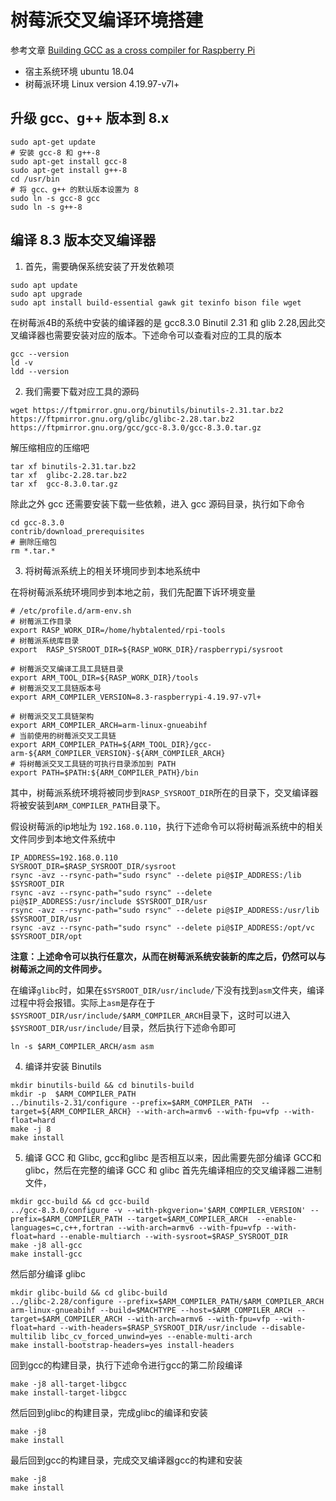 # 树莓派交叉编译环境搭建
参考文章 
[Building GCC as a cross compiler for Raspberry Pi](https://solarianprogrammer.com/2018/05/06/building-gcc-cross-compiler-raspberry-pi/)
[]()

- 宿主系统环境 ubuntu 18.04
- 树莓派环境 Linux version 4.19.97-v7l+

## 升级 gcc、g++ 版本到 8.x
```shell
sudo apt-get update
# 安装 gcc-8 和 g++-8
sudo apt-get install gcc-8
sudo apt-get install g++-8
cd /usr/bin
# 将 gcc、g++ 的默认版本设置为 8
sudo ln -s gcc-8 gcc
sudo ln -s g++-8
```

## 编译 8.3 版本交叉编译器

1. 首先，需要确保系统安装了开发依赖项
```shell
sudo apt update
sudo apt upgrade
sudo apt install build-essential gawk git texinfo bison file wget
```

在树莓派4B的系统中安装的编译器的是 gcc8.3.0 Binutil 2.31 和 glib 2.28,因此交叉编译器也需要安装对应的版本。下述命令可以查看对应的工具的版本
```shell
gcc --version
ld -v
ldd --version
```

2. 我们需要下载对应工具的源码
```shell
wget https://ftpmirror.gnu.org/binutils/binutils-2.31.tar.bz2 https://ftpmirror.gnu.org/glibc/glibc-2.28.tar.bz2 https://ftpmirror.gnu.org/gcc/gcc-8.3.0/gcc-8.3.0.tar.gz
```
解压缩相应的压缩吧
```shell
tar xf binutils-2.31.tar.bz2
tar xf  glibc-2.28.tar.bz2
tar xf  gcc-8.3.0.tar.gz
```
除此之外 gcc 还需要安装下载一些依赖，进入 gcc 源码目录，执行如下命令
```shell
cd gcc-8.3.0
contrib/download_prerequisites
# 删除压缩包
rm *.tar.*
```

3. 将树莓派系统上的相关环境同步到本地系统中

在将树莓派系统环境同步到本地之前，我们先配置下诉环境变量

```shell
# /etc/profile.d/arm-env.sh
# 树莓派工作目录
export RASP_WORK_DIR=/home/hybtalented/rpi-tools
# 树莓派系统库目录
export  RASP_SYSROOT_DIR=${RASP_WORK_DIR}/raspberrypi/sysroot

# 树莓派交叉编译工具工具链目录
export ARM_TOOL_DIR=${RASP_WORK_DIR}/tools
# 树莓派交叉工具链版本号
export ARM_COMPILER_VERSION=8.3-raspberrypi-4.19.97-v7l+

# 树莓派交叉工具链架构
export ARM_COMPILER_ARCH=arm-linux-gnueabihf
# 当前使用的树莓派交叉工具链
export ARM_COMPILER_PATH=${ARM_TOOL_DIR}/gcc-arm-${ARM_COMPILER_VERSION}-${ARM_COMPILER_ARCH}
# 将树莓派交叉工具链的可执行目录添加到 PATH
export PATH=$PATH:${ARM_COMPILER_PATH}/bin
```

其中，树莓派系统环境将被同步到`RASP_SYSROOT_DIR`所在的目录下，交叉编译器将被安装到`ARM_COMPILER_PATH`目录下。

假设树莓派的ip地址为 `192.168.0.110`，执行下述命令可以将树莓派系统中的相关文件同步到本地文件系统中
```shell
IP_ADDRESS=192.168.0.110
SYSROOT_DIR=$RASP_SYSROOT_DIR/sysroot
rsync -avz --rsync-path="sudo rsync" --delete pi@$IP_ADDRESS:/lib $SYSROOT_DIR
rsync -avz --rsync-path="sudo rsync" --delete pi@$IP_ADDRESS:/usr/include $SYSROOT_DIR/usr
rsync -avz --rsync-path="sudo rsync" --delete pi@$IP_ADDRESS:/usr/lib $SYSROOT_DIR/usr
rsync -avz --rsync-path="sudo rsync" --delete pi@$IP_ADDRESS:/opt/vc $SYSROOT_DIR/opt
```
**注意：上述命令可以执行任意次，从而在树莓派系统安装新的库之后，仍然可以与树莓派之间的文件同步。**

在编译`glibc`时，如果在`$SYSROOT_DIR/usr/include/`下没有找到`asm`文件夹，编译过程中将会报错。实际上`asm`是存在于`$SYSROOT_DIR/usr/include/$ARM_COMPILER_ARCH`目录下，这时可以进入`$SYSROOT_DIR/usr/include/`目录，然后执行下述命令即可
```shell
ln -s $ARM_COMPILER_ARCH/asm asm
```

4. 编译并安装 Binutils

```shell
mkdir binutils-build && cd binutils-build
mkdir -p  $ARM_COMPILER_PATH
../binutils-2.31/configure --prefix=$ARM_COMPILER_PATH  --target=${ARM_COMPILER_ARCH} --with-arch=armv6 --with-fpu=vfp --with-float=hard
make -j 8
make install
```

5. 编译 GCC 和 Glibc, gcc和glibc 是否相互以来，因此需要先部分编译 GCC和glibc，然后在完整的编译 GCC 和 glibc
首先先编译相应的交叉编译器二进制文件， 
```shell
mkdir gcc-build && cd gcc-build
../gcc-8.3.0/configure -v --with-pkgverion='$ARM_COMPILER_VERSION' --prefix=$ARM_COMPILER_PATH --target=$ARM_COMPILER_ARCH  --enable-languages=c,c++,fortran --with-arch=armv6 --with-fpu=vfp --with-float=hard --enable-multiarch --with-sysroot=$RASP_SYSROOT_DIR
make -j8 all-gcc
make install-gcc
```
然后部分编译 glibc
```shell
mkdir glibc-build && cd glibc-build
../glibc-2.28/configure --prefix=$ARM_COMPILER_PATH/$ARM_COMPILER_ARCH arm-linux-gnueabihf --build=$MACHTYPE --host=$ARM_COMPILER_ARCH --target=$ARM_COMPILER_ARCH --with-arch=armv6 --with-fpu=vfp --with-float=hard --with-headers=$RASP_SYSROOT_DIR/usr/include --disable-multilib libc_cv_forced_unwind=yes --enable-multi-arch
make install-bootstrap-headers=yes install-headers
```
回到gcc的构建目录，执行下述命令进行gcc的第二阶段编译

```shell
make -j8 all-target-libgcc
make install-target-libgcc
```
然后回到glibc的构建目录，完成glibc的编译和安装

```shell
make -j8
make install
```

最后回到gcc的构建目录，完成交叉编译器gcc的构建和安装
```shell
make -j8
make install
```